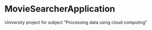 # MovieSearcherApplication
University project for subject "Processing data using cloud computing" 

